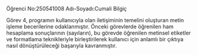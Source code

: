 Öğrenci No:250541008
Adı-Soyadı:Cumali Bilgiç

Görev 4, programın kullanıcıyla olan iletişiminin temelini oluşturan metin işleme becerilerine
odaklanmıştır. Önceki görevlerde öğrenilen ham hesaplama sonuçlarının (sayıların), bu görevde
öğrenilen metinsel etiketler ve formatlama teknikleriyle birleştirilerek kullanıcı için anlamlı bir
çıktıya nasıl dönüştürüleceği başarıyla kavranmıştır.

